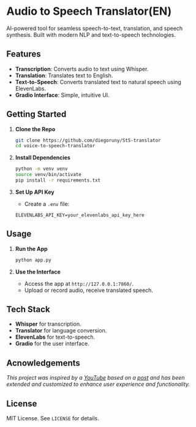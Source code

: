 # Audio to Speech Translator(EN)

AI-powered tool for seamless speech-to-text, translation, and speech synthesis. Built with modern NLP and text-to-speech technologies.

## Features

- **Transcription**: Converts audio to text using Whisper.
- **Translation**: Translates text to English.
- **Text-to-Speech**: Converts translated text to natural speech using ElevenLabs.
- **Gradio Interface**: Simple, intuitive UI.

## Getting Started

1. **Clone the Repo**
    ```bash
    git clone https://github.com/diegoruny/StS-translator
    cd voice-to-speech-translator
    ```

2. **Install Dependencies**
    ```bash
    python -m venv venv
    source venv/bin/activate
    pip install -r requirements.txt
    ```

3. **Set Up API Key**
    - Create a `.env` file:
    ```
    ELEVENLABS_API_KEY=your_elevenlabs_api_key_here
    ```

## Usage

1. **Run the App**
    ```bash
    python app.py
    ```

2. **Use the Interface**
    - Access the app at `http://127.0.0.1:7860/`.
    - Upload or record audio, receive translated speech.

## Tech Stack

- **Whisper** for transcription.
- **Translator** for language conversion.
- **ElevenLabs** for text-to-speech.
- **Gradio** for the user interface.

## Acnowledgements
*This project was inspired by a [YouTube](https://youtu.be/oxLvf2nDCvQ?si=6DjBbct7J5V0n8Od) based on a [post](https://blog.gopenai.com/create-a-simple-voice-to-voice-translation-app-with-python-83310c633a20) and has been extended and customized to enhance user experience and functionality.*


## License

MIT License. See `LICENSE` for details.
